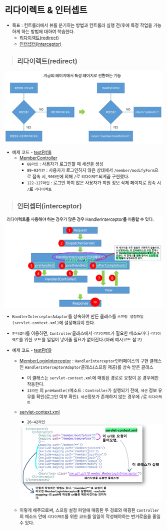 # 리다이렉트 & 인터셉트 

+ 목표 : 컨트롤러에서 뷰를 분기하는 방법과 컨트롤러 실행 전/후에 특정 작업을 가능하게 하는 방법에 대하여 학습한다.
    + [리다이렉트(redirect)]()
    + [인터셉터(interceptor)]()

> ## 리다이렉트(redirect)

<img src="https://github.com/journeytorainbow/Spring_study_note/blob/master/%EB%A6%AC%EB%8B%A4%EC%9D%B4%EB%A0%89%ED%8A%B8&%EC%9D%B8%ED%84%B0%EC%85%89%ED%8A%B8/img/img1.JPG?raw=true">

+ 예제 코드 - [testPjt18]()
    + [MemberController]()
        + `68라인` : 사용자가 로그인할 때 세션을 생성
        + `89~93라인` : 사용자가 로그인하지 않은 상태에서 `/member/modifyForm`으로 접속 시, `90라인`에 의해 `/`로 `리다이렉트`되게끔 구현했다.
        + `122~127라인` : 로그인 하지 않은 사용자가 회원 정보 삭제 페이지로 접속 시 `/`로 `리다이렉트`

> ## 인터셉터(interceptor)

<img src="https://github.com/journeytorainbow/Spring_study_note/blob/master/%EB%A6%AC%EB%8B%A4%EC%9D%B4%EB%A0%89%ED%8A%B8&%EC%9D%B8%ED%84%B0%EC%85%89%ED%8A%B8/img/img2.JPG?raw=true">

+ `HandlerInterceptorAdaptor`를 상속하여 만든 클래스를 `스프링 설정파일(servlet-context.xml)`에 설정해줘야 한다.

+ `인터셉터`를 이용하면, `Controller`클래스에서 `리다이렉트`가 필요한 메소드마다 `리다이렉트`를 위한 코드를 일일이 넣어줄 필요가 없어진다.(아래 예시코드 참고)

+ 예제 코드 - [testPjt19]()
    + [MemberLoginInterceptor]() : `HandlerInterceptor`인터페이스의 구현 클래스인 `HandlerInterceptorAdaptor`클래스(스프링 제공)를 상속 받은 클래스
        + 이 클래스는 `servlet-context.xml`에 매핑된 경로로 요청이 온 경우에만 작동한다.
        + `13라인` 의 `preHandle()`메소드 : `Controller`가 실행되기 전에, `세션` 정보 유무를 확인(로그인 여부 확인). `세션`정보가 존재하지 않는 경우에 `/`로 `리다이렉트`
    + [servlet-context.xml]()
        + `26~42라인`

        <img src="https://github.com/journeytorainbow/Spring_study_note/blob/master/%EB%A6%AC%EB%8B%A4%EC%9D%B4%EB%A0%89%ED%8A%B8&%EC%9D%B8%ED%84%B0%EC%85%89%ED%8A%B8/img/img3.JPG?raw=true">

    + 이렇게 해주므로써, 스프링 설정 파일에 매핑된 두 경로와 매핑된 `Controller`의 메소드 안에 `리다이렉트`를 위한 코드를 일일이 작성해야하는 번거로움을 줄일 수 있다.